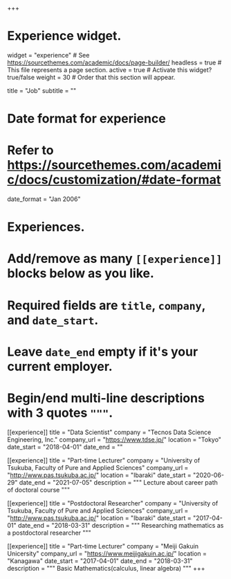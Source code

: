 +++
# Experience widget.
widget = "experience"  # See https://sourcethemes.com/academic/docs/page-builder/
headless = true  # This file represents a page section.
active = true  # Activate this widget? true/false
weight = 30  # Order that this section will appear.

title = "Job"
subtitle = ""

# Date format for experience
#   Refer to https://sourcethemes.com/academic/docs/customization/#date-format
date_format = "Jan 2006"

# Experiences.
#   Add/remove as many `[[experience]]` blocks below as you like.
#   Required fields are `title`, `company`, and `date_start`.
#   Leave `date_end` empty if it's your current employer.
#   Begin/end multi-line descriptions with 3 quotes `"""`.
[[experience]]
  title = "Data Scientist"
  company = "Tecnos Data Science Engineering, Inc."
  company_url = "https://www.tdse.jp/"
  location = "Tokyo"
  date_start = "2018-04-01"
  date_end = ""

[[experience]]
  title = "Part-time Lecturer"
  company = "University of Tsukuba, Faculty of Pure and Applied Sciences"
  company_url = "http://www.pas.tsukuba.ac.jp/"
  location = "Ibaraki"
  date_start = "2020-06-29"
  date_end = "2021-07-05"
  description = """
  Lecture about career path of doctoral course
  """

[[experience]]
  title = "Postdoctoral Researcher"
  company = "University of Tsukuba, Faculty of Pure and Applied Sciences"
  company_url = "http://www.pas.tsukuba.ac.jp/"
  location = "Ibaraki"
  date_start = "2017-04-01"
  date_end = "2018-03-31"
  description = """
  Researching mathematics as a postdoctoral researcher
  """

[[experience]]
  title = "Part-time Lecturer"
  company = "Meiji Gakuin Unicersity"
  company_url = "https://www.meijigakuin.ac.jp/"
  location = "Kanagawa"
  date_start = "2017-04-01"
  date_end = "2018-03-31"
  description = """
  Basic Mathematics(calculus, linear algebra)
  """
+++
